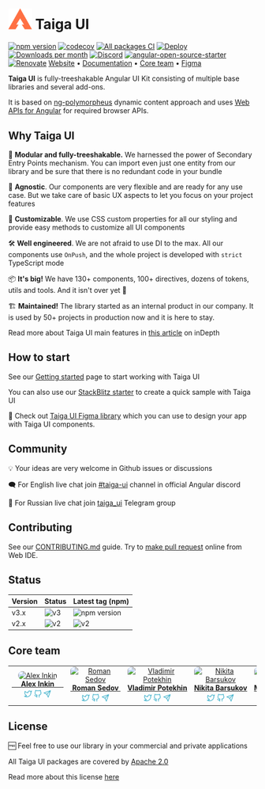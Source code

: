# <img src="projects/demo/src/assets/images/taiga.svg" alt="taiga ui logo" width="48px"> Taiga UI

[![npm version](https://img.shields.io/npm/v/@taiga-ui/cdk.svg)](https://npmjs.com/package/@taiga-ui/cdk)
[![codecov](https://codecov.io/gh/tinkoff/taiga-ui/branch/main/graphs/badge.svg)](https://app.codecov.io/gh/Tinkoff/taiga-ui/tree/main/projects)
[![All packages CI](https://github.com/taiga-family/taiga-ui/actions/workflows/build.yml/badge.svg?branch=main)](https://github.com/taiga-family/taiga-ui/actions/workflows/build.yml)
[![Deploy](https://github.com/taiga-family/taiga-ui/actions/workflows/deploy-gh-pages.yml/badge.svg?branch=main)](https://github.com/taiga-family/taiga-ui/actions/workflows/deploy-gh-pages.yml)
[![Downloads per month](https://img.shields.io/npm/dm/@taiga-ui/cdk?color=dark-green)](https://www.npmjs.com/package/@taiga-ui/cdk)
[![Discord](https://img.shields.io/discord/748677963142135818?color=7289DA&label=%23taiga-ui&logo=discord&logoColor=white)](https://discord.gg/Us8d8JVaTg)
[![angular-open-source-starter](https://img.shields.io/badge/made%20with-angular--open--source--starter-d81676?logo=angular)](https://github.com/taiga-family/angular-open-source-starter)
[![Renovate](https://img.shields.io/badge/renovate-configured-green?logo=renovatebot)](https://docs.renovatebot.com/)
[Website](https://taiga-ui.dev) • [Documentation](https://taiga-ui.dev/getting-started) • [Core team](#core-team) •
[Figma](https://www.figma.com/community/file/1220308188005380608)

**Taiga UI** is fully-treeshakable Angular UI Kit consisting of multiple base libraries and several add-ons.

It is based on [ng-polymorpheus](https://github.com/taiga-family/ng-polymorpheus) dynamic content approach and uses
[Web APIs for Angular](https://github.com/ng-web-apis) for required browser APIs.

## Why Taiga UI

🧩 **Modular and fully-treeshakable.** We harnessed the power of Secondary Entry Points mechanism. You can import even
just one entity from our library and be sure that there is no redundant code in your bundle

🧙 **Agnostic**. Our components are very flexible and are ready for any use case. But we take care of basic UX aspects
to let you focus on your project features

🦋 **Customizable**. We use CSS custom properties for all our styling and provide easy methods to customize all UI
components

🛠 **Well engineered**. We are not afraid to use DI to the max. All our components use `OnPush`, and the whole project
is developed with `strict` TypeScript mode

📦 **It's big!** We have 130+ components, 100+ directives, dozens of tokens, utils and tools. And it isn't over yet 🚀

🏗 **Maintained!** The library started as an internal product in our company. It is used by 50+ projects in production
now and it is here to stay.

Read more about Taiga UI main features in [this article](https://indepth.dev/posts/1413/taiga-ui) on inDepth

## How to start

See our [Getting started](https://taiga-ui.dev/getting-started) page to start working with Taiga UI

You can also use our [StackBlitz starter](https://taiga-ui.dev/stackblitz) to create a quick sample with Taiga UI

🎨 Check out [Taiga UI Figma library](https://www.figma.com/community/file/1220308188005380608) which you can use to
design your app with Taiga UI components.

## Community

💡 Your ideas are very welcome in Github issues or discussions

🗨 For English live chat join [#taiga-ui](https://discord.gg/zrB2EdJjEy) channel in official Angular discord

💬 For Russian live chat join [taiga_ui](https://t.me/taiga_ui) Telegram group

## Contributing

See our [CONTRIBUTING.md](/CONTRIBUTING.md) guide. Try to
[make pull request](https://pr.new/github.com/taiga-family/taiga-ui) online from Web IDE.

## Status

| Version | Status                                                                                            | Latest tag (npm)                                                                            |
| ------- | ------------------------------------------------------------------------------------------------- | ------------------------------------------------------------------------------------------- |
| v3.x    | ![v3](https://github.com/taiga-family/taiga-ui/actions/workflows/build.yml/badge.svg?branch=main) | ![npm version](https://img.shields.io/npm/v/@taiga-ui/cdk?label=%40taiga-ui%2Fcdk%20~%20v3) |
| v2.x    | ![v2](https://github.com/taiga-family/taiga-ui/actions/workflows/build.yml/badge.svg?branch=v2.x) | ![v2](https://img.shields.io/npm/v/@taiga-ui/cdk/v2-lts?label=%40taiga-ui%2Fcdk%20~%20v2)   |

## Core team

<table>
    <tr>
       <td align="center">
            <a href="https://twitter.com/waterplea"
                ><img
                    src="https://github.com/waterplea.png?size=200"
                    width="100"
                    style="margin-bottom: -4px; border-radius: 8px;"
                    alt="Alex Inkin"
                /><br /><b>&nbsp;&nbsp;&nbsp;&nbsp;&nbsp;Alex&nbsp;Inkin&nbsp;&nbsp;&nbsp;&nbsp;&nbsp;</b></a
            >
            <div style="margin-top: 4px">
                <a
                    href="https://twitter.com/waterplea"
                    title="Twitter"
                    ><img
                        width="16"
                        src="https://raw.githubusercontent.com/MarsiBarsi/readme-icons/main/twitter.svg"
                /></a>
                <a href="https://github.com/waterplea" title="Github"
                    ><img
                        width="16"
                        src="https://raw.githubusercontent.com/MarsiBarsi/readme-icons/main/github.svg"
                /></a>
                <a
                    href="https://t.me/waterplea"
                    title="Telegram"
                    ><img
                        width="16"
                        src="https://raw.githubusercontent.com/MarsiBarsi/readme-icons/main/send.svg"
                /></a>
            </div>
        </td>
        <td align="center">
            <a href="https://twitter.com/marsibarsi"
                ><img
                    src="https://github.com/marsibarsi.png?size=200"
                    width="100"
                    style="margin-bottom: -4px; border-radius: 8px;"
                    alt="Roman Sedov"
                /><br /><b>&nbsp;Roman&nbsp;Sedov&nbsp;</b></a
            >
            <div style="margin-top: 4px">
                <a
                    href="https://twitter.com/marsibarsi"
                    title="Twitter"
                    ><img
                        width="16"
                        src="https://raw.githubusercontent.com/MarsiBarsi/readme-icons/main/twitter.svg"
                /></a>
                <a
                    href="https://github.com/marsibarsi"
                    title="GitHub"
                    ><img
                        width="16"
                        src="https://raw.githubusercontent.com/MarsiBarsi/readme-icons/main/github.svg"
                /></a>
                <a
                    href="https://t.me/marsibarsi"
                    title="Telegram"
                    ><img
                        width="16"
                        src="https://raw.githubusercontent.com/MarsiBarsi/readme-icons/main/send.svg"
                /></a>
            </div>
        </td>
        <td align="center">
            <a href="https://github.com/vladimirpotekhin"
                ><img
                    src="https://github.com/vladimirpotekhin.png?size=200"
                    width="100"
                    style="margin-bottom: -4px; border-radius: 8px;"
                    alt="Vladimir Potekhin"
                /><br /><b>Vladimir&nbsp;Potekhin</b></a
            >
            <div style="margin-top: 4px">
                <a
                    href="https://twitter.com/v_potekhin"
                    title="Twitter"
                    ><img
                        width="16"
                        src="https://raw.githubusercontent.com/MarsiBarsi/readme-icons/main/twitter.svg"
                /></a>
                <a
                    href="https://github.com/vladimirpotekhin"
                    title="GitHub"
                    ><img
                        width="16"
                        src="https://raw.githubusercontent.com/MarsiBarsi/readme-icons/main/github.svg"
                /></a>
                <a
                    href="https://t.me/v_potekhin"
                    title="Telegram"
                    ><img
                        width="16"
                        src="https://raw.githubusercontent.com/MarsiBarsi/readme-icons/main/send.svg"
                /></a>
            </div>
        </td>
        <td align="center">
            <a href="https://www.linkedin.com/in/nsbarsukov/"
                ><img
                    src="https://github.com/nsbarsukov.png?size=200"
                    width="100"
                    style="margin-bottom: -4px; border-radius: 8px;"
                    alt="Nikita Barsukov"
                /><br /><b>Nikita&nbsp;Barsukov</b></a
            >
            <div style="margin-top: 4px">
                <a
                    href="https://twitter.com/nsbarsukov"
                    title="Twitter"
                    ><img
                        width="16"
                        src="https://raw.githubusercontent.com/MarsiBarsi/readme-icons/main/twitter.svg"
                /></a>
                <a
                    href="https://github.com/nsbarsukov"
                    title="GitHub"
                    ><img
                        width="16"
                        src="https://raw.githubusercontent.com/MarsiBarsi/readme-icons/main/github.svg"
                /></a>
                <a
                    href="https://t.me/nsbarsukov"
                    title="Telegram"
                    ><img
                        width="16"
                        src="https://raw.githubusercontent.com/MarsiBarsi/readme-icons/main/send.svg"
                /></a>
            </div>
        </td>
        <td align="center">
            <a href="https://github.com/splincode"
                ><img
                    src="https://github.com/splincode.png?size=200"
                    width="100"
                    style="margin-bottom: -4px; border-radius: 8px;"
                    alt="Maksim Ivanov"
                /><br /><b>Maksim&nbsp;Ivanov</b></a
            >
            <div style="margin-top: 4px">
                <a
                    href="https://twitter.com/splincodewd"
                    title="Twitter"
                    ><img
                        width="16"
                        src="https://raw.githubusercontent.com/MarsiBarsi/readme-icons/main/twitter.svg"
                /></a>
                <a
                    href="https://github.com/splincode"
                    title="GitHub"
                    ><img
                        width="16"
                        src="https://raw.githubusercontent.com/MarsiBarsi/readme-icons/main/github.svg"
                /></a>
                <a
                    href="https://t.me/splincode"
                    title="Telegram"
                    ><img
                        width="16"
                        src="https://raw.githubusercontent.com/MarsiBarsi/readme-icons/main/send.svg"
                /></a>
            </div>
        </td>
    </tr>
</table>

## License

🆓 Feel free to use our library in your commercial and private applications

All Taiga UI packages are covered by [Apache 2.0](/LICENSE)

Read more about this license [here](https://choosealicense.com/licenses/apache-2.0/)
